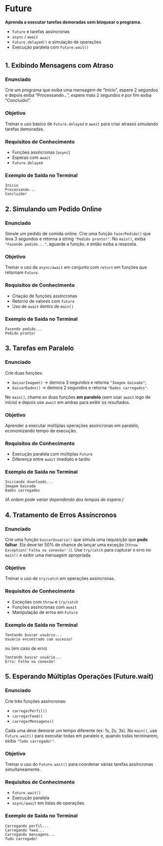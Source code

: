 # **Future**

**Aprenda a executar tarefas demoradas sem bloquear o programa.**

* `Future` e tarefas assíncronas
* `async` / `await`
* `Future.delayed()` e simulação de operações
* Execução paralela com `Future.wait()`

#

## **1. Exibindo Mensagens com Atraso**

### **Enunciado**

Crie um programa que exiba uma mensagem de “Início”, espere 2 segundos e depois exiba “Processando...”, espere mais 2 segundos e por fim exiba “Concluído!”.

### **Objetivo**

Treinar o uso básico de `Future.delayed` e `await` para criar atrasos simulando tarefas demoradas.

### **Requisitos de Conhecimento**

* Funções assíncronas (`async`)
* Esperas com `await`
* `Future.delayed`

### **Exemplo de Saída no Terminal**

```
Início
Processando...
Concluído!
```

## **2. Simulando um Pedido Online**

### **Enunciado**

Simule um pedido de comida online.
Crie uma função `fazerPedido()` que leva 3 segundos e retorna a string `"Pedido pronto!"`.
No `main()`, exiba `"Fazendo pedido..."`, aguarde a função, e então exiba a resposta.

### **Objetivo**

Treinar o uso de `async/await` em conjunto com `return` em funções que retornam `Future`.

### **Requisitos de Conhecimento**

* Criação de funções assíncronas
* Retorno de valores com `Future`
* Uso de `await` dentro de `main()`

### **Exemplo de Saída no Terminal**

```
Fazendo pedido...
Pedido pronto!
```

## **3. Tarefas em Paralelo**

### **Enunciado**

Crie duas funções:

* `baixarImagem()` → demora 3 segundos e retorna `"Imagem baixada"`;
* `baixarDados()` → demora 2 segundos e retorna `"Dados carregados"`.

No `main()`, chame as duas funções **em paralelo** (sem usar `await` logo de início) e depois use `await` em ambas para exibir os resultados.

### **Objetivo**

Aprender a executar múltiplas operações assíncronas em paralelo, economizando tempo de execução.

### **Requisitos de Conhecimento**

* Execução paralela com múltiplas `Future`
* Diferença entre `await` imediato e tardio

### **Exemplo de Saída no Terminal**

```
Iniciando downloads...
Imagem baixada
Dados carregados
```

*(A ordem pode variar dependendo dos tempos de espera.)*

## **4. Tratamento de Erros Assíncronos**

### **Enunciado**

Crie uma função `buscarUsuario()` que simula uma requisição que **pode falhar**.
Ela deve ter 50% de chance de lançar uma exceção (`throw Exception('Falha na conexão!')`).
Use `try/catch` para capturar o erro no `main()` e exibir uma mensagem apropriada.

### **Objetivo**

Treinar o uso de `try/catch` em operações assíncronas.

### **Requisitos de Conhecimento**

* Exceções com `throw` e `try/catch`
* Funções assíncronas com `await`
* Manipulação de erros em `Future`

### **Exemplo de Saída no Terminal**

```
Tentando buscar usuário...
Usuário encontrado com sucesso!
```

ou (em caso de erro)

```
Tentando buscar usuário...
Erro: Falha na conexão!
```

## **5. Esperando Múltiplas Operações (Future.wait)**

### **Enunciado**

Crie três funções assíncronas:

* `carregarPerfil()`
* `carregarFeed()`
* `carregarMensagens()`

Cada uma deve demorar um tempo diferente (ex: 1s, 2s, 3s).
No `main()`, use `Future.wait()` para executar todas em paralelo e, quando todas terminarem, exiba `"Tudo carregado!"`.

### **Objetivo**

Treinar o uso do `Future.wait()` para coordenar várias tarefas assíncronas simultaneamente.

### **Requisitos de Conhecimento**

* `Future.wait()`
* Execução paralela
* `async/await` em listas de operações

### **Exemplo de Saída no Terminal**

```
Carregando perfil...
Carregando feed...
Carregando mensagens...
Tudo carregado!
```

